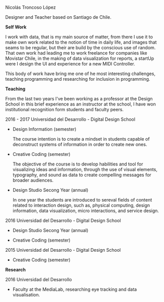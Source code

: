 Nicolás Troncoso López

Designer and Teacher based on Santiago de Chile.

**Self Work**

I work with data, that is my main source of matter, from there I use it to make own work related to the notion of time in daily life, and images that seams to be regular, but their are build by the conscious use of random. That own work had leading me to work freelance for companies like Movistar Chile, in the making of data visualization for reports, a startUp were I design the UI and experience for a new MIDI Controller. 

This body of work have bring me one of he most interesting challenges, teaching programming and researching for inclusion in programming.

**Teaching**

From the last two years I've been working as a professor at the Design School in this brief experience as an instructor at the school, I have won institutional recognition form students and faculty peers.

2016 - 2017 Universidad del Desarrollo - Digital Design School

- Design Information (semester)

  The course intention is to create a mindset in students capable of deconstruct systems of information in order to create new ones. 

- Creative Coding (semester)

  The objective of the course is to develop habilities and tool for visualizing ideas and information, through the use of visual elements, typography, and sound as data to create compelling messages for broader audiences.

- Design Studio Secong Year (annual)

  In one year the students are introduced to sereval fields of content related to interaction design, such as, physical computing, design information, data visualization, micro interactions, and service design.



2016 Universidad del Desarrollo - Digital Design School

- Design Studio Secong Year (annual)


- Creative Coding (semester)



2015 Universidad del Desarrollo - Digital Design School

- Creative Coding (semester)



**Research**

2016 Universidad del Desarrollo

- Faculty at the MediaLab, researching eye tracking and data visualisation. 